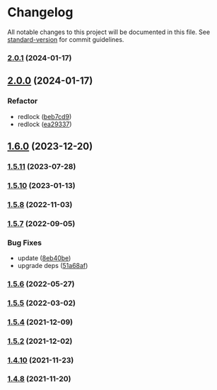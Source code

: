 # Changelog

All notable changes to this project will be documented in this file. See [standard-version](https://github.com/conventional-changelog/standard-version) for commit guidelines.

### [2.0.1](https://github.com/thinkkoa/koatty_schedule/compare/v2.0.0...v2.0.1) (2024-01-17)

## [2.0.0](https://github.com/thinkkoa/koatty_schedule/compare/v1.6.0...v2.0.0) (2024-01-17)


### Refactor

* redlock ([beb7cd9](https://github.com/thinkkoa/koatty_schedule/commit/beb7cd90878319cb1c480f4ad11b2632c184872b))
* redlock ([ea29337](https://github.com/thinkkoa/koatty_schedule/commit/ea29337052aee081322918914876a95923d314ae))

## [1.6.0](https://github.com/thinkkoa/koatty_schedule/compare/v1.5.11...v1.6.0) (2023-12-20)

### [1.5.11](https://github.com/thinkkoa/koatty_schedule/compare/v1.5.10...v1.5.11) (2023-07-28)

### [1.5.10](https://github.com/thinkkoa/koatty_schedule/compare/v1.5.8...v1.5.10) (2023-01-13)

### [1.5.8](https://github.com/thinkkoa/koatty_schedule/compare/v1.5.7...v1.5.8) (2022-11-03)

### [1.5.7](https://github.com/thinkkoa/koatty_schedule/compare/v1.5.6...v1.5.7) (2022-09-05)


### Bug Fixes

* update ([8eb40be](https://github.com/thinkkoa/koatty_schedule/commit/8eb40be4f0778d218a2a8b9a9370ffbe26c9e884))
* upgrade deps ([51a68af](https://github.com/thinkkoa/koatty_schedule/commit/51a68af12437a08e3a5468b27b57ae597f66695d))

### [1.5.6](https://github.com/thinkkoa/koatty_schedule/compare/v1.5.5...v1.5.6) (2022-05-27)

### [1.5.5](https://github.com/thinkkoa/koatty_schedule/compare/v1.5.4...v1.5.5) (2022-03-02)

### [1.5.4](https://github.com/thinkkoa/koatty_schedule/compare/v1.5.2...v1.5.4) (2021-12-09)

### [1.5.2](https://github.com/thinkkoa/koatty_schedule/compare/v1.4.10...v1.5.2) (2021-12-02)

### [1.4.10](https://github.com/thinkkoa/koatty_schedule/compare/v1.4.8...v1.4.10) (2021-11-23)

### [1.4.8](https://github.com/thinkkoa/koatty_schedule/compare/v1.4.6...v1.4.8) (2021-11-20)
